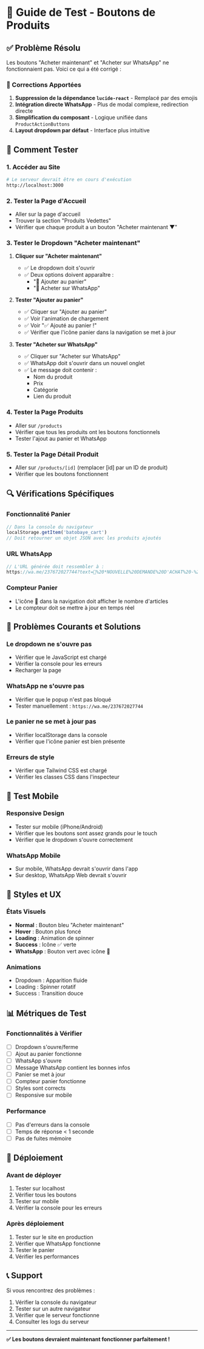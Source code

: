 # 🧪 Guide de Test - Boutons de Produits

## ✅ Problème Résolu

Les boutons "Acheter maintenant" et "Acheter sur WhatsApp" ne fonctionnaient pas. Voici ce qui a été corrigé :

### 🔧 Corrections Apportées

1. **Suppression de la dépendance `lucide-react`** - Remplacé par des emojis
2. **Intégration directe WhatsApp** - Plus de modal complexe, redirection directe
3. **Simplification du composant** - Logique unifiée dans `ProductActionButtons`
4. **Layout dropdown par défaut** - Interface plus intuitive

## 🎯 Comment Tester

### 1. **Accéder au Site**
```bash
# Le serveur devrait être en cours d'exécution
http://localhost:3000
```

### 2. **Tester la Page d'Accueil**
- Aller sur la page d'accueil
- Trouver la section "Produits Vedettes"
- Vérifier que chaque produit a un bouton "Acheter maintenant ▼"

### 3. **Tester le Dropdown "Acheter maintenant"**
1. **Cliquer sur "Acheter maintenant"**
   - ✅ Le dropdown doit s'ouvrir
   - ✅ Deux options doivent apparaître :
     - "🛒 Ajouter au panier"
     - "💬 Acheter sur WhatsApp"

2. **Tester "Ajouter au panier"**
   - ✅ Cliquer sur "Ajouter au panier"
   - ✅ Voir l'animation de chargement
   - ✅ Voir "✅ Ajouté au panier !"
   - ✅ Vérifier que l'icône panier dans la navigation se met à jour

3. **Tester "Acheter sur WhatsApp"**
   - ✅ Cliquer sur "Acheter sur WhatsApp"
   - ✅ WhatsApp doit s'ouvrir dans un nouvel onglet
   - ✅ Le message doit contenir :
     - Nom du produit
     - Prix
     - Catégorie
     - Lien du produit

### 4. **Tester la Page Produits**
- Aller sur `/products`
- Vérifier que tous les produits ont les boutons fonctionnels
- Tester l'ajout au panier et WhatsApp

### 5. **Tester la Page Détail Produit**
- Aller sur `/products/[id]` (remplacer [id] par un ID de produit)
- Vérifier que les boutons fonctionnent

## 🔍 Vérifications Spécifiques

### **Fonctionnalité Panier**
```javascript
// Dans la console du navigateur
localStorage.getItem('batobaye_cart')
// Doit retourner un objet JSON avec les produits ajoutés
```

### **URL WhatsApp**
```javascript
// L'URL générée doit ressembler à :
https://wa.me/237672027744?text=🛒%20*NOUVELLE%20DEMANDE%20D'ACHAT%20-%20Batobaye%20Market*%0A%0A📦%20*Produit:*%20Nom%20du%20produit%0A💰%20*Prix:*%20100%20000%20FCFA%0A...
```

### **Compteur Panier**
- L'icône 🛒 dans la navigation doit afficher le nombre d'articles
- Le compteur doit se mettre à jour en temps réel

## 🐛 Problèmes Courants et Solutions

### **Le dropdown ne s'ouvre pas**
- Vérifier que le JavaScript est chargé
- Vérifier la console pour les erreurs
- Recharger la page

### **WhatsApp ne s'ouvre pas**
- Vérifier que le popup n'est pas bloqué
- Tester manuellement : `https://wa.me/237672027744`

### **Le panier ne se met à jour pas**
- Vérifier localStorage dans la console
- Vérifier que l'icône panier est bien présente

### **Erreurs de style**
- Vérifier que Tailwind CSS est chargé
- Vérifier les classes CSS dans l'inspecteur

## 📱 Test Mobile

### **Responsive Design**
- Tester sur mobile (iPhone/Android)
- Vérifier que les boutons sont assez grands pour le touch
- Vérifier que le dropdown s'ouvre correctement

### **WhatsApp Mobile**
- Sur mobile, WhatsApp devrait s'ouvrir dans l'app
- Sur desktop, WhatsApp Web devrait s'ouvrir

## 🎨 Styles et UX

### **États Visuels**
- **Normal** : Bouton bleu "Acheter maintenant"
- **Hover** : Bouton plus foncé
- **Loading** : Animation de spinner
- **Success** : Icône ✅ verte
- **WhatsApp** : Bouton vert avec icône 💬

### **Animations**
- Dropdown : Apparition fluide
- Loading : Spinner rotatif
- Success : Transition douce

## 📊 Métriques de Test

### **Fonctionnalités à Vérifier**
- [ ] Dropdown s'ouvre/ferme
- [ ] Ajout au panier fonctionne
- [ ] WhatsApp s'ouvre
- [ ] Message WhatsApp contient les bonnes infos
- [ ] Panier se met à jour
- [ ] Compteur panier fonctionne
- [ ] Styles sont corrects
- [ ] Responsive sur mobile

### **Performance**
- [ ] Pas d'erreurs dans la console
- [ ] Temps de réponse < 1 seconde
- [ ] Pas de fuites mémoire

## 🚀 Déploiement

### **Avant de déployer**
1. Tester sur localhost
2. Vérifier tous les boutons
3. Tester sur mobile
4. Vérifier la console pour les erreurs

### **Après déploiement**
1. Tester sur le site en production
2. Vérifier que WhatsApp fonctionne
3. Tester le panier
4. Vérifier les performances

## 📞 Support

Si vous rencontrez des problèmes :
1. Vérifier la console du navigateur
2. Tester sur un autre navigateur
3. Vérifier que le serveur fonctionne
4. Consulter les logs du serveur

---

**✅ Les boutons devraient maintenant fonctionner parfaitement !** 
